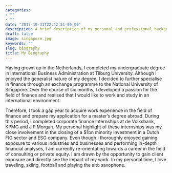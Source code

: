 ```yaml
---
categories:
- ""
- ""
date: "2017-10-31T22:42:51-05:00"
description: A brief description of my personal and professional background
draft: false
image: singapore.jpg
keywords: ""
slug: biography
title: My Biography
---
```


Having grown up in the Netherlands, I completed my undergraduate degree in International Business Administration at Tilburg University. Although I enjoyed the generalist nature of my degree, I decided to further specialise in finance through an exchange programme to the National University of Singapore. Over the course of six months, I developed a passion for the field of finance and realised that I would like to work and study in an international environment. 

Therefore, I took a gap year to acquire work experience in the field of finance and prepare my application for a master’s degree abroad. During this period, I completed corporate finance internships at de Volksbank, KPMG and J.P.Morgan. My personal highlight of these internships was my close involvement in the closing of a $1bn minority investment in a Dutch FIG sector and ESG company. Even though I thoroughly enjoyed gaining exposure to various industries and businesses and performing in-depth financial analyses, I am currently re-orientating towards a career in the field of consulting or private equity. I am drawn by the opportunity to gain client exposure and directly see the impact of my work. In my personal time, I love traveling, skiing, football and playing the alto saxophone.